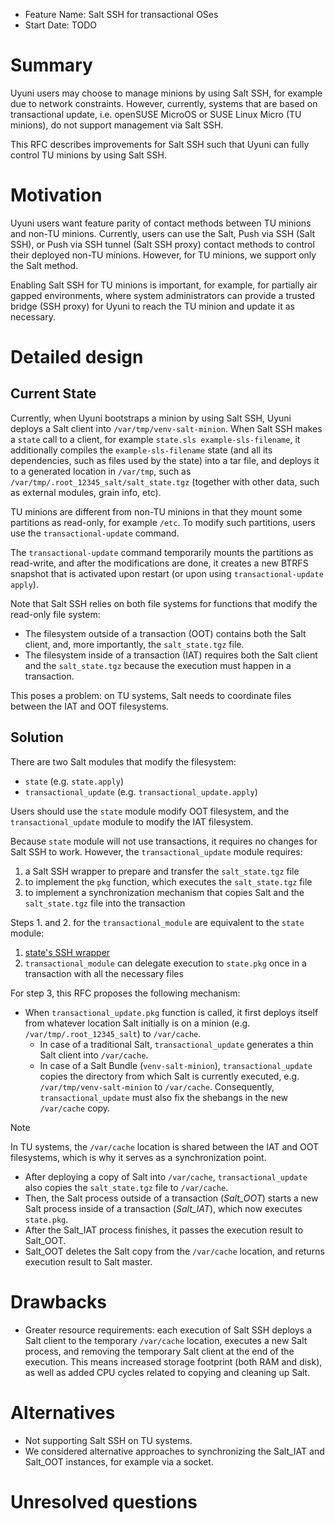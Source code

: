 - Feature Name: Salt SSH for transactional OSes
- Start Date: TODO

# Summary
[summary]: #summary

Uyuni users may choose to manage minions by using Salt SSH, for example due to network constraints. However, currently, systems that are based on transactional update, i.e. openSUSE MicroOS or SUSE Linux Micro (TU minions), do not support management via Salt SSH.

This RFC describes improvements for Salt SSH such that Uyuni can fully control TU minions by using Salt SSH.

# Motivation
[motivation]: #motivation

Uyuni users want feature parity of contact methods between TU minions and non-TU minions. Currently, users can use the Salt, Push via SSH (Salt SSH), or Push via SSH tunnel (Salt SSH proxy) contact methods to control their deployed non-TU minions. However, for TU minions, we support only the Salt method.

Enabling Salt SSH for TU minions is important, for example, for partially air gapped environments, where system administrators can provide a trusted bridge (SSH proxy) for Uyuni to reach the TU minion and update it as necessary.

# Detailed design
[design]: #detailed-design

## Current State

Currently, when Uyuni bootstraps a minion by using Salt SSH, Uyuni deploys a Salt client into `/var/tmp/venv-salt-minion`.
When Salt SSH makes a `state` call to a client, for example `state.sls example-sls-filename`, it additionally compiles the `example-sls-filename` state (and all its dependencies, such as files used by the state) into a tar file, and deploys it to a generated location in `/var/tmp`, such as `/var/tmp/.root_12345_salt/salt_state.tgz` (together with other data, such as external modules, grain info, etc).

TU minions are different from non-TU minions in that they mount some partitions as read-only, for example `/etc`. To modify such partitions, users use the `transactional-update` command.

The `transactional-update` command temporarily mounts the partitions as read-write, and after the modifications are done, it creates a new BTRFS snapshot that is activated upon restart (or upon using `transactional-update apply`).

Note that Salt SSH relies on both file systems for functions that modify the read-only file system:

- The filesystem outside of a transaction (OOT) contains both the Salt client, and, more importantly, the `salt_state.tgz` file.
- The filesystem inside of a transaction (IAT) requires both the Salt client and the `salt_state.tgz` because the execution must happen in a transaction.

This poses a problem: on TU systems, Salt needs to coordinate files between the IAT and OOT filesystems.

## Solution

There are two Salt modules that modify the filesystem:

- `state` (e.g. `state.apply`)
- `transactional_update` (e.g. `transactional_update.apply`)

Users should use the `state` module modify OOT filesystem, and the `transactional_update` module to modify the IAT filesystem.

Because `state` module will not use transactions, it requires no changes for Salt SSH to work.
However, the `transactional_update` module requires:

1. a Salt SSH wrapper to prepare and transfer the `salt_state.tgz` file
2. to implement the `pkg` function, which executes the `salt_state.tgz` file
3. to implement a synchronization mechanism that copies Salt and the `salt_state.tgz` file into the transaction

Steps 1. and 2. for the `transactional_module` are equivalent to the `state` module:

1. [state's SSH wrapper](https://github.com/openSUSE/salt/blob/openSUSE/release/3006.0/salt/client/ssh/wrapper/state.py)
2. `transactional_module` can delegate execution to `state.pkg` once in a transaction with all the necessary files

For step 3, this RFC proposes the following mechanism:

- When `transactional_update.pkg` function is called, it first deploys itself from whatever location Salt initially is on a minion (e.g. `/var/tmp/.root_12345_salt`) to `/var/cache`.
  - In case of a traditional Salt, `transactional_update` generates a thin Salt client into `/var/cache`.
  - In case of a Salt Bundle (`venv-salt-minion`), `transactional_update` copies the directory from which Salt is currently executed, e.g. `/var/tmp/venv-salt-minion` to `/var/cache`. Consequently, `transactional_update` must also fix the shebangs in the new `/var/cache` copy.

> [!NOTE]
> In TU systems, the `/var/cache` location is shared between the IAT and OOT filesystems, which is why it serves as a synchronization point.

- After deploying a copy of Salt into `/var/cache`, `transactional_update` also copies the `salt_state.tgz` file to `/var/cache`.
- Then, the Salt process outside of a transaction (_Salt_OOT_) starts a new Salt process inside of a transaction (_Salt_IAT_), which now executes `state.pkg`.
- After the Salt_IAT process finishes, it passes the execution result to Salt_OOT.
- Salt_OOT deletes the Salt copy from the `/var/cache` location, and returns execution result to Salt master.

# Drawbacks
[drawbacks]: #drawbacks

- Greater resource requirements: each execution of Salt SSH deploys a Salt client to the temporary `/var/cache` location, executes a new Salt process, and removing the temporary Salt client at the end of the execution. This means increased storage footprint (both RAM and disk), as well as added CPU cycles related to copying and cleaning up Salt.

# Alternatives
[alternatives]: #alternatives

- Not supporting Salt SSH on TU systems.
- We considered alternative approaches to synchronizing the Salt_IAT and Salt_OOT instances, for example via a socket.

# Unresolved questions
[unresolved]: #unresolved-questions

